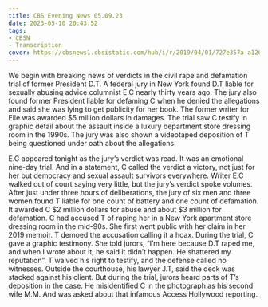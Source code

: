 ```yaml
---
title: CBS Evening News 05.09.23
date: 2023-05-10 20:43:52
tags:
- CBSN
- Transcription
cover: https://cbsnews1.cbsistatic.com/hub/i/r/2019/04/01/727e357a-a126-4138-a2c5-4d3222669d57/thumbnail/640x360/3ff2761028dc5c65cc4f07acd54bcd5c/cbsn2-logo-1920x1080.jpg
---
```

We begin with breaking news of verdicts in the civil rape and defamation trial of former President D.T. A federal jury in New York found D.T liable for sexually abusing advice columnist E.C nearly thirty years ago. The jury also found former President liable for defaming C when he denied the allegations and said she was lying to get publicity for her book. The former writer for Elle was awarded $5 million dollars in damages. The trial saw C testify in graphic detail about the assault inside a luxury department store dressing room in the 1990s. The jury was also shown a videotaped deposition of T being questioned under oath about the allegations. 

E.C appeared tonight as the jury’s verdict was read. It was an emotional nine-day trial. And in a statement, C called the verdict a victory, not just for her but democracy and sexual assault survivors everywhere. Writer E.C walked out of court saying very little, but the jury’s verdict spoke volumes. After just under three hours of deliberations, the jury of six men and three women found T liable for one count of battery and one count of defamation. It awarded C $2 million dollars for abuse and about $3 million for defamation. C had accused T of raping her in a New York apartment store dressing room in the mid-90s. She first went public with her claim in her 2019 memoir. T demoed the accusation calling it a hoax. During the trial, C gave a graphic testimony. She told jurors, “I’m here because D.T raped me, and when I wrote about it, he said it didn’t happen. He shattered my reputation”. T waived his right to testify, and the defense called no witnesses. Outside the courthouse, his lawyer J.T, said the deck was stacked against his client. But during the trial, jurors heard parts of T’s deposition in the case. He misidentified C in the photograph as his second wife M.M. And was asked about that infamous Access Hollywood reporting. 
